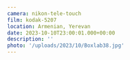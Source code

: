 ```yaml
---
camera: nikon-tele-touch
film: kodak-5207
location: Armenian, Yerevan
date: 2023-10-10T23:00:01.000+00:00
description: ''
photo: '/uploads/2023/10/Boxlab38.jpg'
---
```

